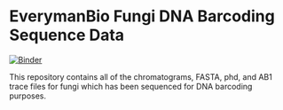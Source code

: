 # EverymanBio Fungi DNA Barcoding Sequence Data

[![Binder](https://mybinder.org/badge_logo.svg)](https://mybinder.org/v2/gh/EverymanBio/chromatograms/HEAD?filepath=analysis.ipynm)

This repository contains all of the chromatograms, FASTA, phd, and AB1 trace files for fungi which has been sequenced for DNA barcoding purposes.